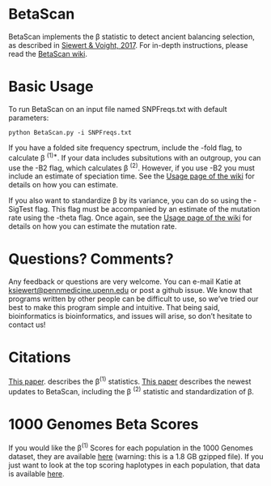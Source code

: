 # BetaScan
BetaScan implements the β statistic to detect ancient balancing selection, as described in [Siewert & Voight, 2017](https://academic.oup.com/mbe/article/doi/10.1093/molbev/msx209/3988103/Detecting-Long-term-Balancing-Selection-using). For in-depth instructions, please read the [BetaScan wiki](https://github.com/ksiewert/BetaScan/wiki).

# Basic Usage
To run BetaScan on an input file named SNPFreqs.txt with default parameters:
```
python BetaScan.py -i SNPFreqs.txt
```
If you have a folded site frequency spectrum, include the -fold flag, to calculate  β <sup>(1)\*</sup>. If your data includes subsitutions with an outgroup, you can use the -B2 flag, which calculates β <sup>(2)</sup>. However, if you use -B2 you must include an estimate of speciation time. See the [Usage page of the wiki](https://github.com/ksiewert/BetaScan/wiki/Usage) for details on how you can estimate.

If you also want to standardize β by its variance, you can do so using the -SigTest flag. This flag must be accompanied by an estimate of the mutation rate using the -theta flag. Once again, see the [Usage page of the wiki](https://github.com/ksiewert/BetaScan/wiki/Usage) for details on how you can estimate the mutation rate.

# Questions? Comments?
Any feedback or questions are very welcome. You can e-mail Katie at ksiewert@pennmedicine.upenn.edu or post a github issue. We know that programs written by other people can be difficult to use, so we’ve tried our best to make this program simple and intuitive. That being said, bioinformatics is bioinformatics, and issues will arise, so don’t hesitate to contact us!

# Citations
[This paper](https://academic.oup.com/mbe/article/doi/10.1093/molbev/msx209/3988103/Detecting-Long-term-Balancing-Selection-using). describes the  β<sup>(1)</sup> statistics. 
[This paper](https://www.biorxiv.org/content/early/2018/12/17/497255) describes the newest updates to BetaScan, including the  β <sup>(2)</sup> statistic and standardization of β.

# 1000 Genomes Beta Scores
If you would like the β<sup>(1)</sup> Scores for each population in the 1000 Genomes dataset, they are available [here](http://coruscant.itmat.upenn.edu/data/SiewertEA_Full_BetaScores.tar.gz) (warning: this is a 1.8 GB gzipped file). If you just want to look at the top scoring haplotypes in each population, that data is available [here](http://coruscant.itmat.upenn.edu/data/SiewertEA_BetaScores.tar.gz).


